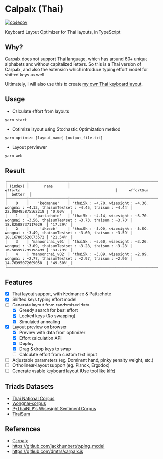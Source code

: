 # Calpalx (Thai)

[![codecov](https://codecov.io/gh/narze/carpalx-th/branch/main/graph/badge.svg?token=0Y35AhUbcg)](https://codecov.io/gh/narze/carpalx-th)

Keyboard Layout Optimizer for Thai layouts, in TypeScript

## Why?

[Carpalx](http://mkweb.bcgsc.ca/carpalx) does not support Thai language, which has around 60+ unique alphabets and without capitalized letters.
So this is a Thai version of Carpalx, and also the extension which introduce typing effort model for shifted keys as well.

Ultimately, I will also use this to create [my own Thai keyboard layout](https://github.com/narze/manoonchai).

## Usage

- Calculate effort from layouts

```shell
yarn start
```

- Optimize layout using Stochastic Optimization method

```shell
yarn optimize [layout_name] [output_file.txt]
```

- Layout previewer

```shell
yarn web
```

## Result

```plaintext
┌─────────┬──────────────────┬───────────────────────────────────────────────────────────────────────────────────────────────┬────────────────────┬──────────┐
│ (index) │       name       │                                            efforts                                            │     effortSum      │  better  │
├─────────┼──────────────────┼───────────────────────────────────────────────────────────────────────────────────────────────┼────────────────────┼──────────┤
│    0    │    'kedmanee'    │ 'thai5k : ~4.70, wisesight : ~4.36, wongnai : ~4.13, thaisumTestset : ~4.45, thaisum : ~4.44' │ 22.080485875562218 │ '0.00%'  │
│    1    │   'pattachote'   │ 'thai5k : ~4.14, wisesight : ~3.70, wongnai : ~3.56, thaisumTestset : ~3.73, thaisum : ~3.70' │ 18.82508737117029  │ '17.29%' │
│    2    │     'ikbaeb'     │ 'thai5k : ~3.90, wisesight : ~3.59, wongnai : ~3.49, thaisumTestset : ~3.60, thaisum : ~3.59' │ 18.167805526073572 │ '21.54%' │
│    3    │ 'manoonchai_v01' │ 'thai5k : ~3.60, wisesight : ~3.26, wongnai : ~3.09, thaisumTestset : ~3.28, thaisum : ~3.28' │ 16.503597799198495 │ '33.79%' │
│    4    │ 'manoonchai_v02' │ 'thai5k : ~3.09, wisesight : ~2.99, wongnai : ~2.77, thaisumTestset : ~2.97, thaisum : ~2.96' │ 14.76995072609058  │ '49.50%' │
└─────────┴──────────────────┴───────────────────────────────────────────────────────────────────────────────────────────────┴────────────────────┴──────────┘
```

## Features

- [x] Thai layout support, with Kedmanee & Pattachote
- [x] Shifted keys typing effort model
- [ ] Generate layout from randomized data
  - [x] Greedy search for best effort
  - [x] Locked keys (No swapping)
  - [x] Simulated annealing
- [x] Layout preview on browser
  - [x] Preview with data from optimizer
  - [x] Effort calculation API
  - [x] Deploy
  - [x] Drag & drop keys to swap
  - [ ] Calculate effort from custom text input
- [ ] Adjustable parameters (eg. Dominant hand, pinky penalty weight, etc.)
- [ ] Ortholinear-layout support (eg. Planck, Ergodox)
- [ ] Generate usable keyboard layout (Use tool like [klfc](https://github.com/39aldo39/klfc))

## Triads Datasets

- [Thai National Corpus](http://www.arts.chula.ac.th/ling/tnc/searchtnc/)
- [Wongnai-corpus](https://github.com/wongnai/wongnai-corpus)
- [PyThaiNLP's Wisesight Sentiment Corpus](https://github.com/PyThaiNLP/wisesight-sentiment)
- [ThaiSum](https://github.com/nakhunchumpolsathien/ThaiSum)

## References

- [Carpalx](http://mkweb.bcgsc.ca/carpalx)
- <https://github.com/jackhumbert/typing_model>
- <https://github.com/dmtrs/carpalx.js>
